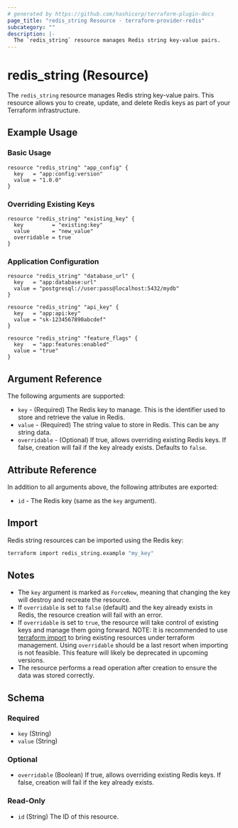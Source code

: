 ```yaml
---
# generated by https://github.com/hashicorp/terraform-plugin-docs
page_title: "redis_string Resource - terraform-provider-redis"
subcategory: ""
description: |-
  The `redis_string` resource manages Redis string key-value pairs.
---
```


# redis_string (Resource)

The `redis_string` resource manages Redis string key-value pairs. This resource allows you to create, update, and delete Redis keys as part of your Terraform infrastructure.

## Example Usage

### Basic Usage

```hcl
resource "redis_string" "app_config" {
  key   = "app:config:version"
  value = "1.0.0"
}
```

### Overriding Existing Keys

```hcl
resource "redis_string" "existing_key" {
  key         = "existing:key"
  value       = "new_value"
  overridable = true
}
```

### Application Configuration

```hcl
resource "redis_string" "database_url" {
  key   = "app:database:url"
  value = "postgresql://user:pass@localhost:5432/mydb"
}

resource "redis_string" "api_key" {
  key   = "app:api:key"
  value = "sk-1234567890abcdef"
}

resource "redis_string" "feature_flags" {
  key   = "app:features:enabled"
  value = "true"
}
```

## Argument Reference

The following arguments are supported:

* `key` - (Required) The Redis key to manage. This is the identifier used to store and retrieve the value in Redis.
* `value` - (Required) The string value to store in Redis. This can be any string data.
* `overridable` - (Optional) If true, allows overriding existing Redis keys. If false, creation will fail if the key already exists. Defaults to `false`.

## Attribute Reference

In addition to all arguments above, the following attributes are exported:

* `id` - The Redis key (same as the `key` argument).

## Import

Redis string resources can be imported using the Redis key:

```bash
terraform import redis_string.example "my_key"
```

## Notes

* The `key` argument is marked as `ForceNew`, meaning that changing the key will destroy and recreate the resource.
* If `overridable` is set to `false` (default) and the key already exists in Redis, the resource creation will fail with an error.
* If `overridable` is set to `true`, the resource will take control of existing keys and manage them going forward. NOTE: It is recommended to use [terraform import](#import) to bring existing resources under terraform management. Using `overridable` should be a last resort when importing is not feasible. This feature will likely be deprecated in upcoming versions.
* The resource performs a read operation after creation to ensure the data was stored correctly. 

<!-- schema generated by tfplugindocs -->
## Schema

### Required

- `key` (String)
- `value` (String)

### Optional

- `overridable` (Boolean) If true, allows overriding existing Redis keys. If false, creation will fail if the key already exists.

### Read-Only

- `id` (String) The ID of this resource.
